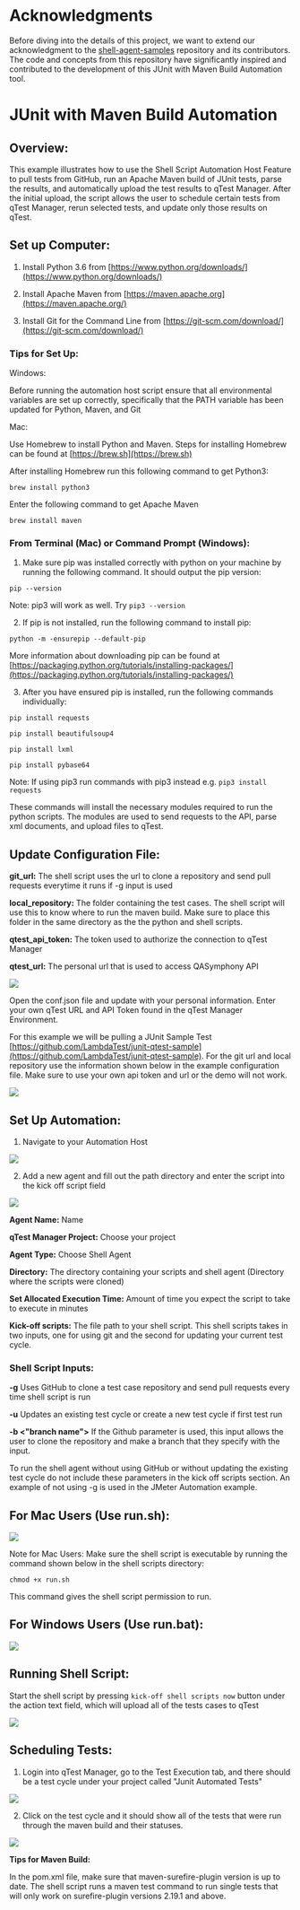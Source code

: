 # Acknowledgments

Before diving into the details of this project, we want to extend our acknowledgment to the [shell-agent-samples](https://github.com/sanjayjohn/shell-agent-samples/tree/master/AutomationHostExamples/automateJunit) repository and its contributors. The code and concepts from this repository have significantly inspired and contributed to the development of this JUnit with Maven Build Automation tool. 

# JUnit with Maven Build Automation

## Overview:

This example illustrates how to use the Shell Script Automation Host Feature to pull tests from GitHub, run an Apache Maven build of JUnit tests, parse the results, and automatically upload the test results to qTest Manager. After the initial upload, the script allows the user to schedule certain tests from qTest Manager, rerun selected tests, and update only those results on qTest.

## Set up Computer:

1) Install Python 3.6 from [https://www.python.org/downloads/](https://www.python.org/downloads/)

2) Install Apache Maven from [https://maven.apache.org](https://maven.apache.org/)

3) Install Git for the Command Line from [https://git-scm.com/download/](https://git-scm.com/download/)

### Tips for Set Up:

Windows:

Before running the automation host script ensure that all environmental variables are set up correctly, specifically that the PATH variable has been updated for Python, Maven, and Git

Mac:

Use Homebrew to install Python and Maven. Steps for installing Homebrew can be found at [https://brew.sh](https://brew.sh)

After installing Homebrew run this following command to get Python3:

`brew install python3`

Enter the following command to get Apache Maven

`brew install maven`

### From Terminal (Mac) or Command Prompt (Windows):

1. Make sure pip was installed correctly with python on your machine by running the following command. It should output the pip version:

 `pip --version`

 Note: pip3 will work as well. Try `pip3 --version`

2. If pip is not installed, run the following command to install pip:

 `python -m -ensurepip --default-pip`

More information about downloading pip can be found at [https://packaging.python.org/tutorials/installing-packages/](https://packaging.python.org/tutorials/installing-packages/)

3. After you have ensured pip is installed, run the following commands individually:

`pip install requests`

`pip install beautifulsoup4`

`pip install lxml`

`pip install pybase64`

Note: If using pip3 run commands with pip3 instead e.g. `pip3 install requests`

These commands will install the necessary modules required to run the python scripts. The modules are used to send requests to the API, parse xml documents, and upload files to qTest.


## Update Configuration File:

**git\_url:** The shell script uses the url to clone a repository and send pull requests everytime it runs if -g input is used

**local\_repository:** The folder containing the test cases. The shell script will use this to know where to run the maven build. Make sure to place this folder in the same directory as the the python and shell scripts.

**qtest\_api\_token:** The token used to authorize the connection to qTest Manager

**qtest\_url:** The personal url that is used to access QASymphony API

![](../automateJunit/images/config.json.png)

Open the conf.json file and update with your personal information. Enter your own qTest URL and API Token found in the qTest Manager Environment.

For this example we will be pulling a JUnit Sample Test [https://github.com/LambdaTest/junit-qtest-sample](https://github.com/LambdaTest/junit-qtest-sample). For the git url and local repository use the information shown below in the example configuration file. Make sure to use your own api token and url or the demo will not work.

![](./automateJunit/images/config.json.png)

## Set Up Automation:

1. Navigate to your Automation Host

 ![](./automateJunit/images/automationhosthome.png)

2.    Add a new agent and fill out the path directory and enter the script into the kick off script field

![](./automateJunit/images/add.png)
 
**Agent Name:** Name

**qTest Manager Project:** Choose your project

**Agent Type:** Choose Shell Agent

**Directory:** The directory containing your scripts and shell agent (Directory where the scripts were cloned)

**Set Allocated Execution Time:** Amount of time you expect the script to take to execute in minutes

**Kick-off scripts:** The file path to your shell script. This shell scripts takes in two inputs, one for using git and the second for updating your current test cycle.

### Shell Script Inputs:

**-g**    Uses GitHub to clone a test case repository and send pull requests every time shell script is run

**-u** Updates an existing test cycle or create a new test cycle if first test run

**-b <"branch name">** If the Github parameter is used, this input allows the user to clone the repository and make a branch that they specify with the input.

To run the shell agent without using GitHub or without updating the existing test cycle do not include these parameters in the kick off scripts section. An example of not using -g is used in the JMeter Automation example.


## For Mac Users (Use run.sh):

 ![](./automateJunit/images/agentmac.png)

Note for Mac Users: Make sure the shell script is executable by running the command shown below in the shell scripts directory:

`chmod +x run.sh`

This command gives the shell script permission to run.


## For Windows Users (Use run.bat):

![](./automateJunit/images/agentwin.png)
 
## Running Shell Script:

Start the shell script by pressing `kick-off shell scripts now` button under the action text field, which will upload all of the tests cases to qTest

![](./automateJunit/images/runscript.png)
 
## Scheduling Tests:

1.  Login into qTest Manager, go to the Test Execution tab, and there should be a test cycle under your project called &quot;Junit Automated Tests&quot;

 ![](./automateJunit/images/junitcycle.png)

2. Click on the test cycle and it should show all of the tests that were run through the maven build and their statuses.

![](./automateJunit/images/testcycle.png)

**Tips for Maven Build:**

In the pom.xml file, make sure that maven-surefire-plugin version is up to date. The shell script runs a maven test command to run single tests that will only work on surefire-plugin versions 2.19.1 and above.
